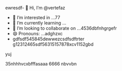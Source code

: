 ewresdf- 👋 Hi, I’m @vertefaz
- 👀 I’m interested in ...77
- 🌱 I’m currently learning ...
- 💞️ I’m looking to collaborate on ...4536dbfnhgrgefr
- 😄 Pronouns: ...adghzxc
- gdfsdf545845dewwezcsdfsdftrter
g12312465sdf56315157878xcv1152gbd
<!---fgjsf544545688521file) appears on your GitHub profile.dfa3vcb99+9dssdd
You can click the Preview link to take a look at your45 changes.gf23jhmhj
--->yuj
35nhhhvcxbfffasaaa
6666
nbvvbn
